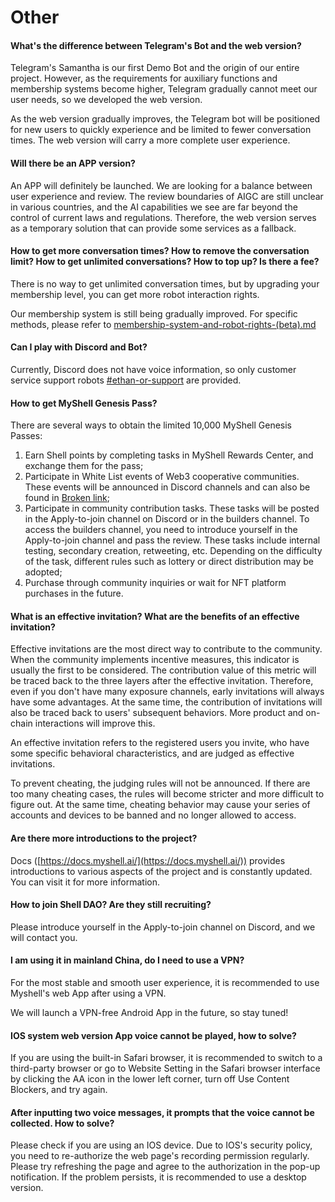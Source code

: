 # Other

#### What's the difference between Telegram's Bot and the web version?

Telegram's Samantha is our first Demo Bot and the origin of our entire project. However, as the requirements for auxiliary functions and membership systems become higher, Telegram gradually cannot meet our user needs, so we developed the web version.

As the web version gradually improves, the Telegram bot will be positioned for new users to quickly experience and be limited to fewer conversation times. The web version will carry a more complete user experience.

#### Will there be an APP version?

An APP will definitely be launched. We are looking for a balance between user experience and review. The review boundaries of AIGC are still unclear in various countries, and the AI capabilities we see are far beyond the control of current laws and regulations. Therefore, the web version serves as a temporary solution that can provide some services as a fallback.

#### How to get more conversation times? How to remove the conversation limit? How to get unlimited conversations? How to top up? Is there a fee?

There is no way to get unlimited conversation times, but by upgrading your membership level, you can get more robot interaction rights.

Our membership system is still being gradually improved. For specific methods, please refer to [membership-system-and-robot-rights-(beta).md](../product-manual/membership-system-and-robot-rights-(beta).md "mention")

#### Can I play with Discord and Bot?

Currently, Discord does not have voice information, so only customer service support robots [#ethan-or-support](../product-manual/robot-introduction.md#ethan-or-support "mention") are provided.

#### How to get MyShell Genesis Pass?

There are several ways to obtain the limited 10,000 MyShell Genesis Passes:

1. Earn Shell points by completing tasks in MyShell Rewards Center, and exchange them for the pass;
2. Participate in White List events of Web3 cooperative communities. These events will be announced in Discord channels and can also be found in [Broken link](broken-reference "mention");
3. Participate in community contribution tasks. These tasks will be posted in the Apply-to-join channel on Discord or in the builders channel. To access the builders channel, you need to introduce yourself in the Apply-to-join channel and pass the review. These tasks include internal testing, secondary creation, retweeting, etc. Depending on the difficulty of the task, different rules such as lottery or direct distribution may be adopted;
4. Purchase through community inquiries or wait for NFT platform purchases in the future.

#### What is an effective invitation? What are the benefits of an effective invitation?

Effective invitations are the most direct way to contribute to the community. When the community implements incentive measures, this indicator is usually the first to be considered. The contribution value of this metric will be traced back to the three layers after the effective invitation. Therefore, even if you don't have many exposure channels, early invitations will always have some advantages. At the same time, the contribution of invitations will also be traced back to users' subsequent behaviors. More product and on-chain interactions will improve this.

An effective invitation refers to the registered users you invite, who have some specific behavioral characteristics, and are judged as effective invitations.

To prevent cheating, the judging rules will not be announced. If there are too many cheating cases, the rules will become stricter and more difficult to figure out. At the same time, cheating behavior may cause your series of accounts and devices to be banned and no longer allowed to access.

#### Are there more introductions to the project?

Docs ([https://docs.myshell.ai/](https://docs.myshell.ai/)) provides introductions to various aspects of the project and is constantly updated. You can visit it for more information.

#### How to join Shell DAO? Are they still recruiting?

Please introduce yourself in the Apply-to-join channel on Discord, and we will contact you.

#### I am using it in mainland China, do I need to use a VPN?

For the most stable and smooth user experience, it is recommended to use Myshell's web App after using a VPN.

We will launch a VPN-free Android App in the future, so stay tuned!

#### IOS system web version App voice cannot be played, how to solve?

If you are using the built-in Safari browser, it is recommended to switch to a third-party browser or go to Website Setting in the Safari browser interface by clicking the AA icon in the lower left corner, turn off Use Content Blockers, and try again.

#### After inputting two voice messages, it prompts that the voice cannot be collected. How to solve?

Please check if you are using an IOS device. Due to IOS's security policy, you need to re-authorize the web page's recording permission regularly. Please try refreshing the page and agree to the authorization in the pop-up notification. If the problem persists, it is recommended to use a desktop version.
